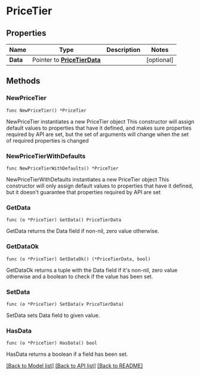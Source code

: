 # PriceTier

## Properties

Name | Type | Description | Notes
------------ | ------------- | ------------- | -------------
**Data** | Pointer to [**PriceTierData**](PriceTierData.md) |  | [optional] 

## Methods

### NewPriceTier

`func NewPriceTier() *PriceTier`

NewPriceTier instantiates a new PriceTier object
This constructor will assign default values to properties that have it defined,
and makes sure properties required by API are set, but the set of arguments
will change when the set of required properties is changed

### NewPriceTierWithDefaults

`func NewPriceTierWithDefaults() *PriceTier`

NewPriceTierWithDefaults instantiates a new PriceTier object
This constructor will only assign default values to properties that have it defined,
but it doesn't guarantee that properties required by API are set

### GetData

`func (o *PriceTier) GetData() PriceTierData`

GetData returns the Data field if non-nil, zero value otherwise.

### GetDataOk

`func (o *PriceTier) GetDataOk() (*PriceTierData, bool)`

GetDataOk returns a tuple with the Data field if it's non-nil, zero value otherwise
and a boolean to check if the value has been set.

### SetData

`func (o *PriceTier) SetData(v PriceTierData)`

SetData sets Data field to given value.

### HasData

`func (o *PriceTier) HasData() bool`

HasData returns a boolean if a field has been set.


[[Back to Model list]](../README.md#documentation-for-models) [[Back to API list]](../README.md#documentation-for-api-endpoints) [[Back to README]](../README.md)


